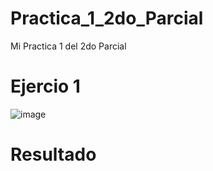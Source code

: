 # Practica_1_2do_Parcial
Mi Practica 1 del 2do Parcial
# Ejercio 1
![image](https://github.com/user-attachments/assets/b54b823c-587a-4e9e-8f35-658b1c69cbe1)
# Resultado


